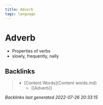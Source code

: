 ```yaml
---
title: Adverb
tags: language
---
```


# Adverb
- Properties of verbs
- slowly, frequently, nally


































































































## Backlinks

> - [Content Words](Content words.md)
>   - [[Adverb]]

_Backlinks last generated 2022-07-26 20:33:15_
